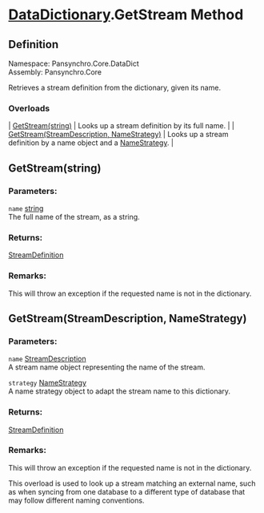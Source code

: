 # [DataDictionary](Pansynchro.Core.DataDict.DataDictionary.html).GetStream Method

## Definition

Namespace: Pansynchro.Core.DataDict<BR>
Assembly: Pansynchro.Core

Retrieves a stream definition from the dictionary, given its name.

### Overloads

| [GetStream(string)](#m0) | Looks up a stream definition by its full name. |
| [GetStream(StreamDescription, NameStrategy)](#m1) | Looks up a stream definition by a name object and a [NameStrategy](Pansynchro.Core.DataDict.NameStrategy). |

## <a name="m0">GetStream(string)</a>

### Parameters:
`name` [string](https://docs.microsoft.com/en-us/dotnet/api/system.string)<BR>
The full name of the stream, as a string.

### Returns:
[StreamDefinition](Pansynchro.Core.DataDict.StreamDefinition.html)

### Remarks:
This will throw an exception if the requested name is not in the dictionary.


## <a name="m1">GetStream(StreamDescription, NameStrategy)</a>

### Parameters:
`name` [StreamDescription](Pansynchro.Core.StreamDescription.html)<BR>
A stream name object representing the name of the stream.

`strategy` [NameStrategy](Pansynchro.Core.DataDict.NameStrategy.html)<BR>
A name strategy object to adapt the stream name to this dictionary.

### Returns:
[StreamDefinition](Pansynchro.Core.DataDict.StreamDefinition.html)

### Remarks:
This will throw an exception if the requested name is not in the dictionary.

This overload is used to look up a stream matching an external name, such as when syncing from one database to a different type of database that may follow different naming conventions.
